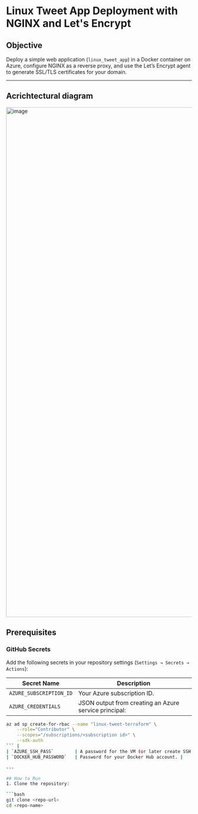 # Linux Tweet App Deployment with NGINX and Let's Encrypt

## Objective
Deploy a simple web application (`linux_tweet_app`) in a Docker container on Azure, configure NGINX as a reverse proxy, and use the Let’s Encrypt agent to generate SSL/TLS certificates for your domain.

---

## Acrichtectural diagram
<img width="7000" height="1380" alt="image" src="https://github.com/user-attachments/assets/e21dae77-6341-4777-ab87-fb2968c2aac5" />

## Prerequisites

### GitHub Secrets
Add the following secrets in your repository settings (`Settings → Secrets → Actions`):

| Secret Name             | Description |
|-------------------------|-------------|
| `AZURE_SUBSCRIPTION_ID` | Your Azure subscription ID. |
| `AZURE_CREDENTIALS`     | JSON output from creating an Azure service principal:  
```bash
az ad sp create-for-rbac --name "linux-tweet-terraform" \
    --role="Contributor" \
    --scopes="/subscriptions/<subscription id>" \
    --sdk-auth
``` |
| `AZURE_SSH_PASS`        | A password for the VM (or later create SSH key-based access). |
| `DOCKER_HUB_PASSWORD`   | Password for your Docker Hub account. |

---

## How to Run
1. Clone the repository:

```bash
git clone <repo-url>
cd <repo-name>

